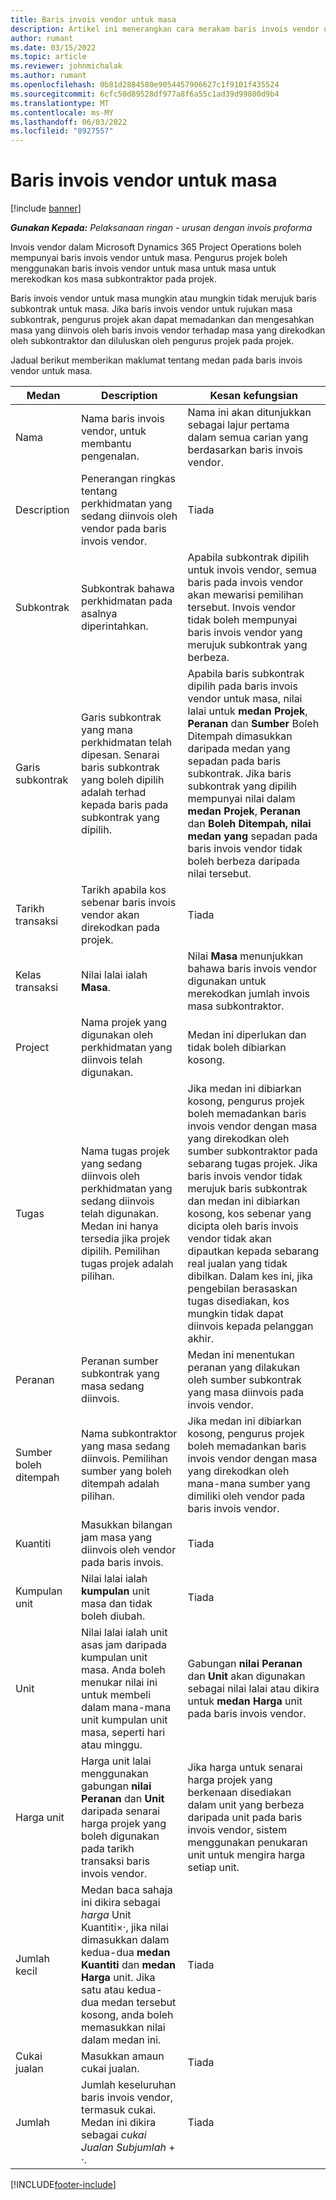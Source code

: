 ```yaml
---
title: Baris invois vendor untuk masa
description: Artikel ini menerangkan cara merakam baris invois vendor untuk kos masa yang dimasukkan oleh subkontraktor.
author: rumant
ms.date: 03/15/2022
ms.topic: article
ms.reviewer: johnmichalak
ms.author: rumant
ms.openlocfilehash: 0b81d2884580e9054457906627c1f9101f435524
ms.sourcegitcommit: 6cfc50d89528df977a8f6a55c1ad39d99800d9b4
ms.translationtype: MT
ms.contentlocale: ms-MY
ms.lasthandoff: 06/03/2022
ms.locfileid: "8927557"
---
```

# <a name="vendor-invoice-lines-for-time"></a>Baris invois vendor untuk masa

[!include [banner](../../includes/dataverse-preview.md)]

_**Gunakan Kepada:** Pelaksanaan ringan - urusan dengan invois proforma_

Invois vendor dalam Microsoft Dynamics 365 Project Operations boleh mempunyai baris invois vendor untuk masa. Pengurus projek boleh menggunakan baris invois vendor untuk masa untuk masa untuk merekodkan kos masa subkontraktor pada projek.

Baris invois vendor untuk masa mungkin atau mungkin tidak merujuk baris subkontrak untuk masa. Jika baris invois vendor untuk rujukan masa subkontrak, pengurus projek akan dapat memadankan dan mengesahkan masa yang diinvois oleh baris invois vendor terhadap masa yang direkodkan oleh subkontraktor dan diluluskan oleh pengurus projek pada projek.

Jadual berikut memberikan maklumat tentang medan pada baris invois vendor untuk masa.

| Medan | Description | Kesan kefungsian |
| --- | --- | --- |
| Nama | Nama baris invois vendor, untuk membantu pengenalan. | Nama ini akan ditunjukkan sebagai lajur pertama dalam semua carian yang berdasarkan baris invois vendor. |
| Description | Penerangan ringkas tentang perkhidmatan yang sedang diinvois oleh vendor pada baris invois vendor. | Tiada |
| Subkontrak | Subkontrak bahawa perkhidmatan pada asalnya diperintahkan. | Apabila subkontrak dipilih untuk invois vendor, semua baris pada invois vendor akan mewarisi pemilihan tersebut. Invois vendor tidak boleh mempunyai baris invois vendor yang merujuk subkontrak yang berbeza. |
| Garis subkontrak | Garis subkontrak yang mana perkhidmatan telah dipesan. Senarai baris subkontrak yang boleh dipilih adalah terhad kepada baris pada subkontrak yang dipilih. | Apabila baris subkontrak dipilih pada baris invois vendor untuk masa, nilai lalai untuk **medan Projek**, **Peranan** dan **Sumber** Boleh Ditempah dimasukkan daripada medan yang sepadan pada baris subkontrak. Jika baris subkontrak yang dipilih mempunyai nilai dalam **medan Projek**, **Peranan** dan **Boleh Ditempah, nilai medan yang** sepadan pada baris invois vendor tidak boleh berbeza daripada nilai tersebut. |
| Tarikh transaksi | Tarikh apabila kos sebenar baris invois vendor akan direkodkan pada projek. | Tiada |
| Kelas transaksi | Nilai lalai ialah **Masa**. | Nilai **Masa** menunjukkan bahawa baris invois vendor digunakan untuk merekodkan jumlah invois masa subkontraktor. |
| Project | Nama projek yang digunakan oleh perkhidmatan yang diinvois telah digunakan. | Medan ini diperlukan dan tidak boleh dibiarkan kosong. |
| Tugas | Nama tugas projek yang sedang diinvois oleh perkhidmatan yang sedang diinvois telah digunakan. Medan ini hanya tersedia jika projek dipilih. Pemilihan tugas projek adalah pilihan. | Jika medan ini dibiarkan kosong, pengurus projek boleh memadankan baris invois vendor dengan masa yang direkodkan oleh sumber subkontraktor pada sebarang tugas projek. Jika baris invois vendor tidak merujuk baris subkontrak dan medan ini dibiarkan kosong, kos sebenar yang dicipta oleh baris invois vendor tidak akan dipautkan kepada sebarang real jualan yang tidak dibilkan. Dalam kes ini, jika pengebilan berasaskan tugas disediakan, kos mungkin tidak dapat diinvois kepada pelanggan akhir. |
| Peranan | Peranan sumber subkontrak yang masa sedang diinvois. | Medan ini menentukan peranan yang dilakukan oleh sumber subkontrak yang masa diinvois pada invois vendor. |
| Sumber boleh ditempah | Nama subkontraktor yang masa sedang diinvois. Pemilihan sumber yang boleh ditempah adalah pilihan. | Jika medan ini dibiarkan kosong, pengurus projek boleh memadankan baris invois vendor dengan masa yang direkodkan oleh mana-mana sumber yang dimiliki oleh vendor pada baris invois vendor. |
| Kuantiti | Masukkan bilangan jam masa yang diinvois oleh vendor pada baris invois. |Tiada |
| Kumpulan unit | Nilai lalai ialah **kumpulan** unit masa dan tidak boleh diubah. | Tiada |
| Unit | Nilai lalai ialah unit asas jam daripada kumpulan unit masa. Anda boleh menukar nilai ini untuk membeli dalam mana-mana unit kumpulan unit masa, seperti hari atau minggu. | Gabungan **nilai Peranan** dan **Unit** akan digunakan sebagai nilai lalai atau dikira untuk **medan Harga** unit pada baris invois vendor. |
| Harga unit | Harga unit lalai menggunakan gabungan **nilai Peranan** dan **Unit** daripada senarai harga projek yang boleh digunakan pada tarikh transaksi baris invois vendor. | Jika harga untuk senarai harga projek yang berkenaan disediakan dalam unit yang berbeza daripada unit pada baris invois vendor, sistem menggunakan penukaran unit untuk mengira harga setiap unit. |
| Jumlah kecil | Medan baca sahaja ini dikira sebagai *harga* Unit Kuantiti&times;*·*, jika nilai dimasukkan dalam kedua-dua **medan Kuantiti** dan **medan Harga** unit. Jika satu atau kedua-dua medan tersebut kosong, anda boleh memasukkan nilai dalam medan ini. | Tiada |
| Cukai jualan | Masukkan amaun cukai jualan. | Tiada |
| Jumlah | Jumlah keseluruhan baris invois vendor, termasuk cukai. Medan ini dikira sebagai *cukai Jualan Subjumlah* + *·*. | Tiada |

[!INCLUDE[footer-include](../../includes/footer-banner.md)]
